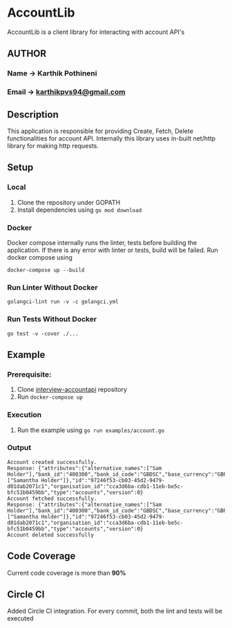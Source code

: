 AccountLib
==========
AccountLib is a client library for interacting with account API's

## AUTHOR
### Name -> Karthik Pothineni
### Email -> karthikpvs94@gmail.com

## Description
This application is responsible for providing Create, Fetch, Delete functionalities for account API. Internally this library uses in-built net/http library for making http requests.

## Setup
### Local
1. Clone the repository under GOPATH
2. Install dependencies using ```go mod download```

### Docker
Docker compose internally runs the linter, tests before building the application. If there is any error with linter or tests, build will be failed. Run docker compose using 

```docker-compose up --build```
### Run Linter Without Docker
```golangci-lint run -v -c golangci.yml```
### Run Tests Without Docker
```go test -v -cover ./...```

## Example
### Prerequisite:
1. Clone [interview-accountapi](https://github.com/form3tech-oss/interview-accountapi) repository
2. Run ```docker-compose up```

### Execution
1. Run the example using ```go run examples/account.go```

### Output
```$xslt
Account created successfully.
Response: {"attributes":{"alternative_names":["Sam Holder"],"bank_id":"400300","bank_id_code":"GBDSC","base_currency":"GBP","bic":"NWBKGB22","country":"GB","name":["Samantha Holder"]},"id":"97246f53-cb03-45d2-9479-d01dab2071c1","organisation_id":"cca3d6ba-cdb1-11eb-be5c-bfc51b0459bb","type":"accounts","version":0}
Account fetched successfully.
Response: {"attributes":{"alternative_names":["Sam Holder"],"bank_id":"400300","bank_id_code":"GBDSC","base_currency":"GBP","bic":"NWBKGB22","country":"GB","name":["Samantha Holder"]},"id":"97246f53-cb03-45d2-9479-d01dab2071c1","organisation_id":"cca3d6ba-cdb1-11eb-be5c-bfc51b0459bb","type":"accounts","version":0}
Account deleted successfully
```

## Code Coverage
Current code coverage is more than **90%**

## Circle CI
Added Circle CI integration. For every commit, both the lint and tests will be executed

